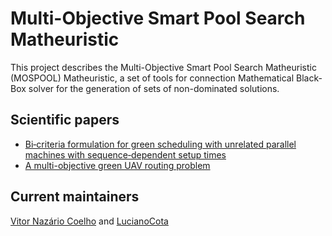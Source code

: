 # Multi-Objective Smart Pool Search Matheuristic

This project describes the Multi-Objective Smart Pool Search Matheuristic (MOSPOOL) Matheuristic, a set of tools for connection Mathematical Black-Box solver for the generation of sets of non-dominated solutions.


## Scientific papers

* [Bi‐criteria formulation for green scheduling with unrelated parallel machines with sequence‐dependent setup times](https://onlinelibrary.wiley.com/doi/abs/10.1111/itor.12566)
* [A multi-objective green UAV routing problem](https://www.sciencedirect.com/science/article/pii/S0305054817301028)


## Current maintainers

[Vitor Nazário Coelho](https://github.com/vncoelho) and [LucianoCota](https://github.com/lucianocota)
